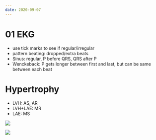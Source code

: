 ```yaml
---
date: 2020-09-07
---
```


# 01 EKG

- use tick marks to see if regular/irregular
- pattern beating: dropped/extra beats
- Sinus: regular, P before QRS, QRS after P
- Wenckeback: P gets longer between first and last, but can be same between each beat

# Hypertrophy

- LVH: AS, AR
- LVH+LAE: MR
- LAE: MS

![](https://photos.thisispiggy.com/file/wikiFiles/Hypertrophy.jpg)

![](https://photos.thisispiggy.com/file/wikiFiles/RBBB.jpg)
